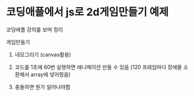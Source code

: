 # 코딩애플에서 js로 2d게임만들기 예제

코딩애플 강의를 보며 정리

게임만들기

1. 네모그리기 (canvas활용)

2. 코드를 1초에 60번 실행하면 애니메이션 만들 수 있음 (120 프레임마다 장애물 소환해서 array에 넣어줬음)

3. 충돌하면 뭔가 일어나야함
